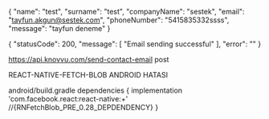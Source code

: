 {
    "name": "test",
    "surname": "test",
    "companyName": "sestek",
    "email": "tayfun.akgun@sestek.com",
    "phoneNumber": "5415835332ssss",
    "message": "tayfun deneme"
}

{
    "statusCode": 200,
    "message": [
        "Email sending successful"
    ],
    "error": ""
}

https://api.knovvu.com/send-contact-email post


REACT-NATIVE-FETCH-BLOB ANDROID HATASI

android/build.gradle
dependencies {
    implementation 'com.facebook.react:react-native:+'
    //{RNFetchBlob_PRE_0.28_DEPDENDENCY}
}